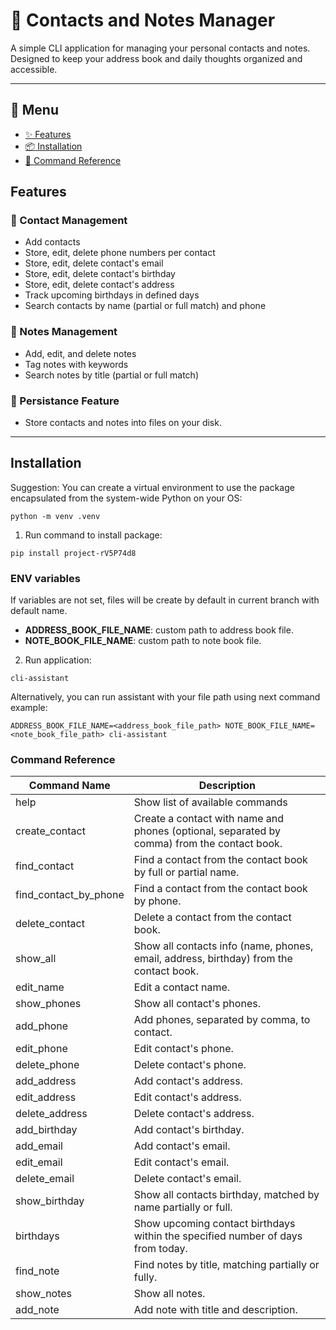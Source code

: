 # 📒 Contacts and Notes Manager

A simple CLI application for managing your personal contacts and notes. Designed to keep your address book and daily thoughts organized and accessible.

---

## 📌 Menu

- [✨ Features](#features)
- [📦 Installation](#installation)
- [📘 Command Reference](#command-reference)

## Features
### 👥 Contact Management
- Add contacts
- Store, edit, delete phone numbers per contact
- Store, edit, delete contact's email
- Store, edit, delete contact's birthday
- Store, edit, delete contact's address
- Track upcoming birthdays in defined days
- Search contacts by name (partial or full match) and phone

### 📝 Notes Management
- Add, edit, and delete notes
- Tag notes with keywords
- Search notes by title (partial or full match)

### 💾  Persistance Feature
- Store contacts and notes into files on your disk.

---

## Installation

Suggestion: You can create a virtual environment to use the package encapsulated from the system-wide Python on your OS:
```shell
python -m venv .venv
```

1. Run command to install package:
```shell
pip install project-rV5P74d8
```

### ENV variables
If variables are not set, files will be create by default in current branch with default name.
- **ADDRESS_BOOK_FILE_NAME**: custom path to address book file. 
- **NOTE_BOOK_FILE_NAME**: custom path to note book file.

2. Run application:
```shell
cli-assistant
```
Alternatively, you can run assistant with your file path using next command example:
```shell
ADDRESS_BOOK_FILE_NAME=<address_book_file_path> NOTE_BOOK_FILE_NAME=<note_book_file_path> cli-assistant
```

### Command Reference

| Command Name          | Description                                                                                 |
|-----------------------|---------------------------------------------------------------------------------------------|
| help                  | Show list of available commands                                                             |
| create_contact        | Create a contact with name and phones (optional, separated by comma) from the contact book. |
| find_contact          | Find a contact from the contact book by full or partial name.                               |
| find_contact_by_phone | Find a contact from the contact book by phone.                                              |
| delete_contact        | Delete a contact from the contact book.                                                     |
| show_all              | Show all contacts info (name, phones, email, address, birthday) from the contact book.      |
| edit_name             | Edit a contact name.                                                                        |
| show_phones           | Show all contact's phones.                                                                  |
| add_phone             | Add phones, separated by comma, to contact.                                                 |
| edit_phone            | Edit contact's phone.                                                                       |
| delete_phone          | Delete contact's phone.                                                                     |
| add_address           | Add contact's address.                                                                      |
| edit_address          | Edit contact's address.                                                                     |
| delete_address        | Delete contact's address.                                                                   |
| add_birthday          | Add contact's birthday.                                                                     |
| add_email             | Add contact's email.                                                                        |
| edit_email            | Edit contact's email.                                                                       |
| delete_email          | Delete contact's email.                                                                     |
| show_birthday         | Show all contacts birthday, matched by name partially or full.                              |
| birthdays             | Show upcoming contact birthdays within the specified number of days from today.             |
| find_note             | Find notes by title, matching partially or fully.                                           |
| show_notes            | Show all notes.                                                                             |
| add_note              | Add note with title and description.                                                        |

